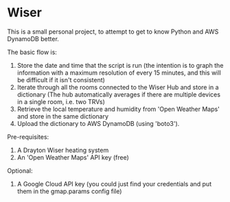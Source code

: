 # Wiser

This is a small personal project, to attempt to get to know Python and AWS DynamoDB better.

The basic flow is:

1) Store the date and time that the script is run (the intention is to graph the information with a maximum resolution of every 15 minutes, and this will be difficult if it isn't consistent)
2) Iterate through all the rooms connected to the Wiser Hub and store in a dictionary (The hub automatically averages if there are multiple devices in a single room, i.e. two TRVs)
3) Retrieve the local temperature and humidity from 'Open Weather Maps' and store in the same dictionary
4) Upload the dictionary to AWS DynamoDB (using 'boto3').

Pre-requisites:
1) A Drayton Wiser heating system
2) An 'Open Weather Maps' API key (free)

Optional:
1) A Google Cloud API key (you could just find your credentials and put them in the gmap.params config file)